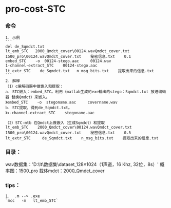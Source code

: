 # pro-cost-STC

### 命令
	1. 示例
	```
	del de_Sqmdct.txt
	lt_emb_STC   2000_Qmdct_cover\00124.wavQmdct_cover.txt   1500_pro\00124.wavQmdct_cover.txt    秘密信息.txt    0.1
	embed_STC    -o  00124-stego.aac     00124.wav
	1-channel-extract_STC    00124-stego.aac
	lt_extr_STC    de_Sqmdct.txt   n_msg_bits.txt    提取出来的信息.txt
	```
	2. 解释
	（1）c编解码器中做嵌入和提取：
	a. STC嵌入：embed_STC。利用（matlab生成的exe输出的stego：Sqmdct.txt 放进编码器 替换Qmdct）来嵌入。
	》embed_STC    -o  stegoname.aac     covername.wav
	b. STC提取，得到de_Sqmdct.txt。
	》x-channel-extract_STC    stegoname.aac

	（2）STC-mtb 在Qmdct上做嵌入（生成Sqmdct）和提取
	lt_emb_STC    2000_Qmdct_cover\00124.wavQmdct_cover.txt    1500_pro\00124.wavQmdct_cover.txt    秘密信息.txt    0.5
	lt_extr_STC     de_Sqmdct.txt    n_msg_bits.txt    提取出来的信息.txt


### 目录：
wav数据集：'D:\lt\数据集\dataset_128×1024（1声道，16 Khz, 32位，8s）'
概率图：1500_pro
载体mdct：2000_Qmdct_cover


### tips：
	1.  .m --> .exe
	`mcc   -m   lt_emb_STC`

 
